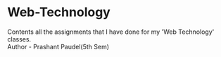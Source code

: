 # Web-Technology
Contents all the assignments that I have done for my 'Web Technology' classes.<br>
Author - Prashant Paudel(5th Sem)
